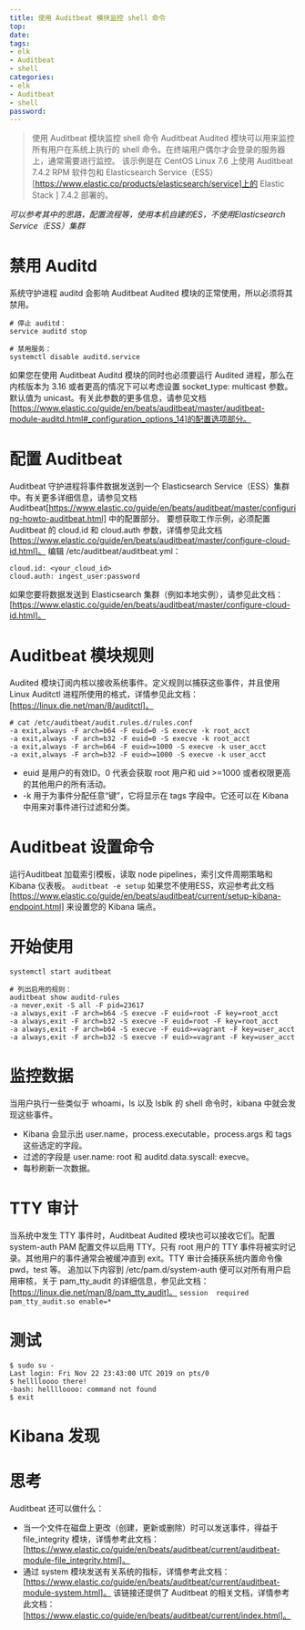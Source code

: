 ```yaml
---
title: 使用 Auditbeat 模块监控 shell 命令
top: 
date: 
tags: 
- elk
- Auditbeat 
- shell
categories: 
- elk
- Auditbeat 
- shell
password: 
---
```

> 使用 Auditbeat 模块监控 shell 命令
> Auditbeat Audited 模块可以用来监控所有用户在系统上执行的 shell 命令。在终端用户偶尔才会登录的服务器上，通常需要进行监控。
> 该示例是在 CentOS Linux 7.6 上使用 Auditbeat 7.4.2 RPM 软件包和  Elasticsearch Service（ESS）[https://www.elastic.co/products/elasticsearch/service]上的 Elastic Stack ] 7.4.2 部署的。

*可以参考其中的思路，配置流程等，使用本机自建的ES，不使用Elasticsearch Service（ESS）集群*

# 禁用 Auditd
系统守护进程 auditd 会影响 Auditbeat Audited 模块的正常使用，所以必须将其禁用。
```
# 停止 auditd：
service auditd stop

# 禁用服务：
systemctl disable auditd.service
```
如果您在使用 Auditbeat Auditd 模块的同时也必须要运行 Audited 进程，那么在内核版本为 3.16 或者更高的情况下可以考虑设置 socket_type: multicast 参数。默认值为 unicast。有关此参数的更多信息，请参见文档[https://www.elastic.co/guide/en/beats/auditbeat/master/auditbeat-module-auditd.html#_configuration_options_14]的配置选项部分。

<escape><!-- more --></escape>

# 配置 Auditbeat
Auditbeat 守护进程将事件数据发送到一个 Elasticsearch Service（ESS）集群中。有关更多详细信息，请参见文档Auditbeat[https://www.elastic.co/guide/en/beats/auditbeat/master/configuring-howto-auditbeat.html] 
中的配置部分。
要想获取工作示例，必须配置 Auditbeat 的 cloud.id 和 cloud.auth 参数，详情参见此文档[https://www.elastic.co/guide/en/beats/auditbeat/master/configure-cloud-id.html]。
编辑 /etc/auditbeat/auditbeat.yml：
```
cloud.id: <your_cloud_id>
cloud.auth: ingest_user:password
```
如果您要将数据发送到 Elasticsearch 集群（例如本地实例），请参见此文档：[https://www.elastic.co/guide/en/beats/auditbeat/master/configure-cloud-id.html]。

# Auditbeat 模块规则
Audited 模块订阅内核以接收系统事件。定义规则以捕获这些事件，并且使用Linux Auditctl 进程所使用的格式，详情参见此文档：[https://linux.die.net/man/8/auditctl]。
```
# cat /etc/auditbeat/audit.rules.d/rules.conf
-a exit,always -F arch=b64 -F euid=0 -S execve -k root_acct
-a exit,always -F arch=b32 -F euid=0 -S execve -k root_acct
-a exit,always -F arch=b64 -F euid>=1000 -S execve -k user_acct
-a exit,always -F arch=b32 -F euid>=1000 -S execve -k user_acct
```
- euid 是用户的有效ID。0 代表会获取 root 用户和 uid >=1000 或者权限更高的其他用户的所有活动。
- -k <key> 用于为事件分配任意“键”，它将显示在 tags 字段中。它还可以在 Kibana 中用来对事件进行过滤和分类。

# Auditbeat 设置命令
运行Auditbeat 加载索引模板，读取 node pipelines，索引文件周期策略和Kibana 仪表板。
`auditbeat -e setup`
如果您不使用ESS，欢迎参考此文档[https://www.elastic.co/guide/en/beats/auditbeat/current/setup-kibana-endpoint.html] 来设置您的 Kibana 端点。

# 开始使用
```
systemctl start auditbeat

# 列出启用的规则：
auditbeat show auditd-rules
-a never,exit -S all -F pid=23617
-a always,exit -F arch=b64 -S execve -F euid=root -F key=root_acct
-a always,exit -F arch=b32 -S execve -F euid=root -F key=root_acct
-a always,exit -F arch=b64 -S execve -F euid>=vagrant -F key=user_acct
-a always,exit -F arch=b32 -S execve -F euid>=vagrant -F key=user_acct
```

# 监控数据
当用户执行一些类似于 whoami，ls 以及 lsblk 的 shell 命令时，kibana 中就会发现这些事件。
- Kibana 会显示出 user.name，process.executable，process.args 和 tags 这些选定的字段。
- 过滤的字段是 user.name: root 和 auditd.data.syscall: execve。
- 每秒刷新一次数据。

# TTY 审计
当系统中发生 TTY 事件时，Auditbeat Audited 模块也可以接收它们。配置system-auth PAM 配置文件以启用 TTY。只有 root 用户的 TTY 事件将被实时记录。其他用户的事件通常会被缓冲直到 exit。TTY 审计会捕获系统内置命令像pwd，test 等。
追加以下内容到 /etc/pam.d/system-auth 便可以对所有用户启用审核，关于 pam_tty_audit 的详细信息，参见此文档：[https://linux.die.net/man/8/pam_tty_audit]。
`session  required   pam_tty_audit.so enable=*`

# 测试
```
$ sudo su -
Last login: Fri Nov 22 23:43:00 UTC 2019 on pts/0
$ helllloooo there!
-bash: helllloooo: command not found
$ exit
```

# Kibana 发现

# 思考
Auditbeat 还可以做什么：
- 当一个文件在磁盘上更改（创建，更新或删除）时可以发送事件，得益于 file_integrity 模块，详情参考此文档：[https://www.elastic.co/guide/en/beats/auditbeat/current/auditbeat-module-file_integrity.html]。
- 通过 system 模块发送有关系统的指标，详情参考此文档：[https://www.elastic.co/guide/en/beats/auditbeat/current/auditbeat-module-system.html]。
该链接还提供了 Auditbeat 的相关文档，详情参考此文档：[https://www.elastic.co/guide/en/beats/auditbeat/current/index.html]。